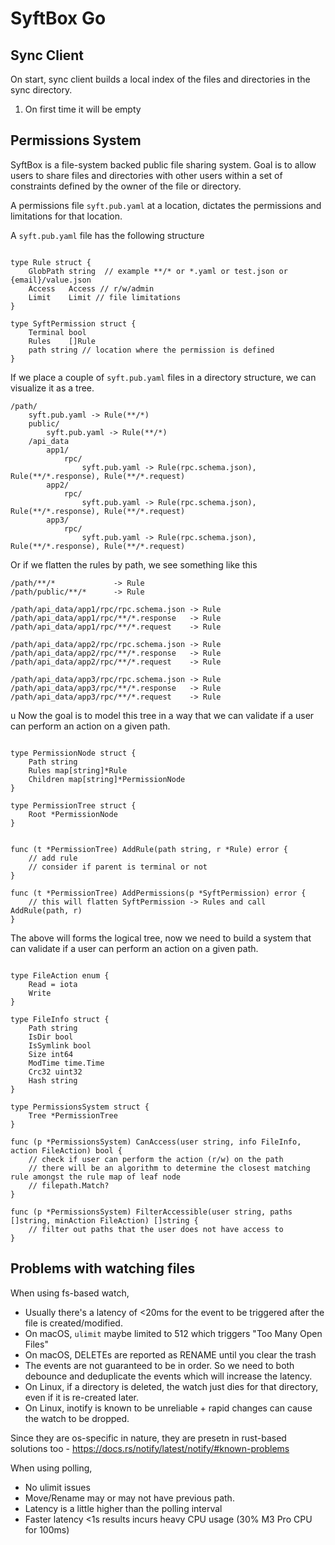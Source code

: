 # SyftBox Go

## Sync Client

On start, sync client builds a local index of the files and directories in the sync directory.
1. On first time it will be empty



## Permissions System

SyftBox is a file-system backed public file sharing system.
Goal is to allow users to share files and directories with other users within a set of constraints defined by the owner of the file or directory.

A permissions file `syft.pub.yaml` at a location, dictates the permissions and limitations for that location.

A `syft.pub.yaml` file has the following structure

```golang

type Rule struct {
	GlobPath string  // example **/* or *.yaml or test.json or {email}/value.json
	Access   Access // r/w/admin
	Limit    Limit // file limitations
}

type SyftPermission struct {
	Terminal bool   
	Rules    []Rule 
	path string // location where the permission is defined
}
```

If we place a couple of `syft.pub.yaml` files in a directory structure, we can visualize it as a tree.

    /path/
        syft.pub.yaml -> Rule(**/*)
        public/
            syft.pub.yaml -> Rule(**/*)
        /api_data
            app1/
                rpc/
                    syft.pub.yaml -> Rule(rpc.schema.json), Rule(**/*.response), Rule(**/*.request)
            app2/
                rpc/
                    syft.pub.yaml -> Rule(rpc.schema.json), Rule(**/*.response), Rule(**/*.request)
            app3/
                rpc/
                    syft.pub.yaml -> Rule(rpc.schema.json), Rule(**/*.response), Rule(**/*.request)

Or if we flatten the rules by path, we see something like this

    /path/**/*             -> Rule
    /path/public/**/*      -> Rule

    /path/api_data/app1/rpc/rpc.schema.json -> Rule
    /path/api_data/app1/rpc/**/*.response   -> Rule
    /path/api_data/app1/rpc/**/*.request    -> Rule

    /path/api_data/app2/rpc/rpc.schema.json -> Rule
    /path/api_data/app2/rpc/**/*.response   -> Rule
    /path/api_data/app2/rpc/**/*.request    -> Rule

    /path/api_data/app3/rpc/rpc.schema.json -> Rule
    /path/api_data/app3/rpc/**/*.response   -> Rule
    /path/api_data/app3/rpc/**/*.request    -> Rule

u
Now the goal is to model this tree in a way that we can validate if a user can perform an action on a given path.

```golang

type PermissionNode struct {
    Path string
    Rules map[string]*Rule
    Children map[string]*PermissionNode
}

type PermissionTree struct {
    Root *PermissionNode
}


func (t *PermissionTree) AddRule(path string, r *Rule) error {
    // add rule
    // consider if parent is terminal or not
}

func (t *PermissionTree) AddPermissions(p *SyftPermission) error {
    // this will flatten SyftPermission -> Rules and call AddRule(path, r)
}

```

The above will forms the logical tree, now we need to build a system that can validate if a user can perform an action on a given path.

```golang

type FileAction enum {
    Read = iota
    Write
}

type FileInfo struct {
    Path string
    IsDir bool
    IsSymlink bool
    Size int64
    ModTime time.Time
    Crc32 uint32
    Hash string
}

type PermissionsSystem struct {
    Tree *PermissionTree
}

func (p *PermissionsSystem) CanAccess(user string, info FileInfo, action FileAction) bool {
    // check if user can perform the action (r/w) on the path
    // there will be an algorithm to determine the closest matching rule amongst the rule map of leaf node
    // filepath.Match?
}

func (p *PermissionsSystem) FilterAccessible(user string, paths []string, minAction FileAction) []string {
    // filter out paths that the user does not have access to
}

```


## Problems with watching files

When using fs-based watch,
* Usually there's a latency of <20ms for the event to be triggered after the file is created/modified.
* On macOS, `ulimit` maybe limited to 512 which triggers "Too Many Open Files"
* On macOS, DELETEs are reported as RENAME until you clear the trash
* The events are not guaranteed to be in order. So we need to both debounce and deduplicate the events which will increase the latency.
* On Linux, if a directory is deleted, the watch just dies for that directory, even if it is re-created later.
* On Linux, inotify is known to be unreliable + rapid changes can cause the watch to be dropped.

Since they are os-specific in nature, they are presetn in rust-based solutions too - https://docs.rs/notify/latest/notify/#known-problems

When using polling,
* No ulimit issues
* Move/Rename may or may not have previous path.
* Latency is a little higher than the polling interval
* Faster latency <1s results incurs heavy CPU usage (30% M3 Pro CPU for 100ms)
